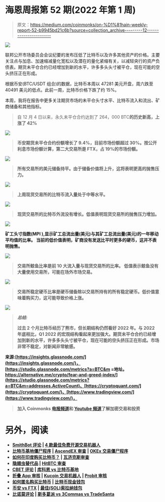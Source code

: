 # 海恩周报第 52 期(2022 年第 1 周)

> 原文：<https://medium.com/coinmonks/on-%D1%81hain-weekly-report-52-b9945bd21c6b?source=collection_archive---------12----------------------->

![](img/0af972e2346674d58c2b90d2980b9f92.png)

联邦公开市场委员会会议纪要的发布压低了比特币以及许多其他资产的价格。主要关注点与加息、加速缩减量化宽松以及潜在的量化紧缩有关，以减轻央行的资产负债表。期货未平仓合约已经增加到新的水平，许多多头头寸被平仓，现在可能的空头挤压正在形成。

根据币安(BTC/USDT 组合)的数据，比特币本周以 47281 美元开盘，周六跌至 40491 美元的低点。此前一周，比特币价格下跌了约 15%。

本周，我将在报告中更多关注期货市场的未平仓头寸水平、比特币流入和流出、矿商储备和其他指标。

> 自 12 月 4 日以来，永久未平仓合约达到了 264，000 BTC**的历史新高，上涨了 42%**

**![](img/b53f2ca5301b10995259d37a086a303c.png)**

> **币安期货未平仓合约份额增长了 9.4%，目前市场份额超过 30%。按公开利息市场份额计算，第二大交易所是 FTX，占 19%的市场份额。**

**![](img/ee93a83aafc844d1faa62519f941d303.png)**

> **所有交易所的美元储备持平。由于储备价值将上升，这将表明更高的抛售压力。**

**![](img/98e6b55d5460f948e4479ccc58a81958.png)**

> **上周现货交易所的比特币流入量处于中等水平。**

**![](img/fb1f3df4d993789088af58b86ce3cc9d.png)**

> **现货交易所的比特币外流没有增长。低值表明现货交易所的抛售压力增加。**

**![](img/f1aaae7188422a2c2b9a361c9f25f406.png)**

**矿工头寸指数(MPI ),显示矿工总流出量(美元)与其矿工总流出量(美元)的一年移动平均值的比率。
当前的低价值表明，矿商没有发送比平时更多的硬币，这并不表明抛售。**

**![](img/f4fe92991b25ce64df7df3ef862c0ae2.png)**

> **交易所鲸鱼比率是前 10 大流入量与现货交易所的比率。
> 低值表示鲸鱼没有大量使用交易所，可能在场外市场交易。**

**![](img/8d8041b88bb1f93653f38c35318b5089.png)**

> **交易所稳定硬币比率是硬币储备除以交易所持有的所有稳定硬币。低价值意味着购买力，这可能导致价格上涨。**

**![](img/f2f646d5fb5802c7a7c99ecc91bcd38c.png)**

> ***总结:***
> 
> **过去 2 个月比特币经历了熊市，但长期结构仍然看好 2022 年。与 2022 年底相比，Q1 2022 的宏观结构看起来更加强大。期货未平仓合约已经增加到新的水平，许多多头头寸被平仓，现在可能的空头挤压正在形成。市场非常不稳定，对新闻非常敏感。**

**来源:[https://insights.glassnode.com/](https://insights.glassnode.com/)，[https://studio.glassnode.com/metrics?a=BTC&m =地址。https://alternative.me/crypto/fear-and-greed-index/](https://studio.glassnode.com/metrics?a=BTC&m=addresses.ActiveCount)、[https://cryptoquant.com/](https://cryptoquant.com/)、[https://www.tradingview.com/](https://www.tradingview.com/)，**

> **加入 Coinmonks [电报频道](https://t.me/coincodecap)和 [Youtube 频道](https://www.youtube.com/c/coinmonks/videos)了解加密交易和投资**

# **另外，阅读**

*   **[SmithBot 评论](https://coincodecap.com/smithbot-review) | [4 款最佳免费开源交易机器人](https://coincodecap.com/free-open-source-trading-bots)**
*   **[比特币基地僵尸程序](/coinmonks/coinbase-bots-ac6359e897f3) | [AscendEX 审查](/coinmonks/ascendex-review-53e829cf75fa) | [OKEx 交易僵尸程序](/coinmonks/okex-trading-bots-234920f61e60)**
*   **[如何在印度购买比特币？](/coinmonks/buy-bitcoin-in-india-feb50ddfef94) | [瓦济克斯审查](/coinmonks/wazirx-review-5c811b074f5b)**
*   **[隐翅虫替代品](/coinmonks/cryptohopper-alternatives-d67287b16d27) | [HitBTC 审查](/coinmonks/hitbtc-review-c5143c5d53c2)**
*   **[CBET 评论](https://coincodecap.com/cbet-casino-review) | [库科恩 vs 比特币基地](https://coincodecap.com/kucoin-vs-coinbase)**
*   **[折叠 App 审核](https://coincodecap.com/fold-app-review) | [Kucoin 交易机器人](/coinmonks/kucoin-trading-bot-automate-your-trades-8cf0ca2138e0) | [Probit 审核](https://coincodecap.com/probit-review)**
*   **[如何匿名购买比特币](https://coincodecap.com/buy-bitcoin-anonymously) | [比特币现金钱包](https://coincodecap.com/bitcoin-cash-wallets)**
*   **[币安 vs FTX](https://coincodecap.com/binance-vs-ftx) | [最佳(SOL)索拉纳钱包](https://coincodecap.com/solana-wallets)**
*   **[比诺莫评论](https://coincodecap.com/binomo-review) | [斯多葛派 vs 3Commas vs TradeSanta](https://coincodecap.com/stoic-vs-3commas-vs-tradesanta)**